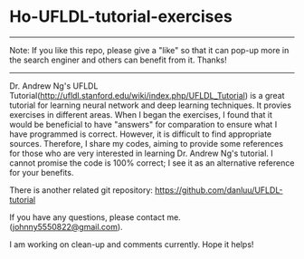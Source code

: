 Ho-UFLDL-tutorial-exercises
========

*****
Note: If you like this repo, please give a "like" so that it can pop-up more in the search enginer and others can benefit from it. Thanks!
*****

Dr. Andrew Ng's UFLDL Tutorial(http://ufldl.stanford.edu/wiki/index.php/UFLDL_Tutorial) is a great tutorial for learning neural network and deep learning techniques. It provies exercises in different areas. When I began the exercises, I found that it would be beneficial to have "answers" for comparation to ensure what I have programmed is correct. However, it is difficult to find appropriate sources. Therefore, I share my codes, aiming to provide some references for those who are very interested in learning Dr. Andrew Ng's tutorial. I cannot promise the code is 100% correct; I see it as an alternative reference for your benefits. 

There is another related git repository:
https://github.com/danluu/UFLDL-tutorial


If you have any questions, please contact me. (johnny5550822@gmail.com).

I am working on clean-up and comments currently. Hope it helps!
